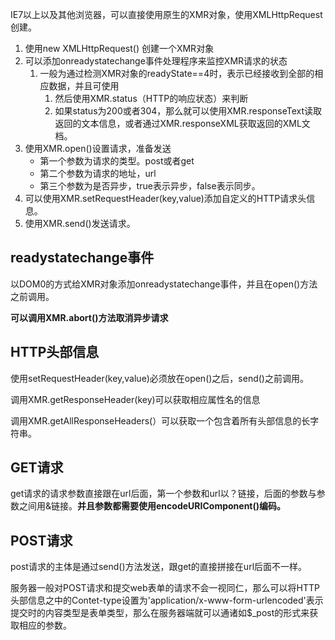 IE7以上以及其他浏览器，可以直接使用原生的XMR对象，使用XMLHttpRequest创建。

1. 使用new XMLHttpRequest\(\) 创建一个XMR对象
2. 可以添加onreadystatechange事件处理程序来监控XMR请求的状态
   1. 一般为通过检测XMR对象的readyState==4时，表示已经接收到全部的相应数据，并且可使用
      1. 然后使用XMR.status（HTTP的响应状态）来判断
      2. 如果status为200或者304，那么就可以使用XMR.responseText读取返回的文本信息，或者通过XMR.responseXML获取返回的XML文档。
3. 使用XMR.open\(\)设置请求，准备发送
   * 第一个参数为请求的类型。post或者get
   * 第二个参数为请求的地址，url
   * 第三个参数为是否异步，true表示异步，false表示同步。
4. 可以使用XMR.setRequestHeader\(key,value\)添加自定义的HTTP请求头信息。
5. 使用XMR.send\(\)发送请求。

## readystatechange事件

以DOM0的方式给XMR对象添加onreadystatechange事件，并且在open\(\)方法之前调用。

**可以调用XMR.abort\(\)方法取消异步请求**

## HTTP头部信息

使用setRequestHeader\(key,value\)必须放在open\(\)之后，send\(\)之前调用。

调用XMR.getResponseHeader\(key\)可以获取相应属性名的信息

调用XMR.getAllResponseHeaders\(）可以获取一个包含着所有头部信息的长字符串。

## GET请求

get请求的请求参数直接跟在url后面，第一个参数和url以？链接，后面的参数与参数之间用&链接。**并且参数都需要使用encodeURIComponent\(\)编码。**

## POST请求

post请求的主体是通过send\(\)方法发送，跟get的直接拼接在url后面不一样。

服务器一般对POST请求和提交web表单的请求不会一视同仁，那么可以将HTTP头部信息之中的Contet-type设置为'application/x-www-form-urlencoded'表示提交时的内容类型是表单类型，那么在服务器端就可以通诸如$\_post的形式来获取相应的参数。

